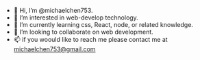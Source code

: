 - 👋 Hi, I’m @michaelchen753.
- 👀 I’m interested in web-develop technology.
- 🌱 I’m currently learning css, React, node, or related knowledge.
- 💞️ I’m looking to collaborate on web development.
- 📫 if you woould like to reach me please contact me at michaelchen753@gmail.com

<!---
michaelchen is a ✨ special ✨ repository because its `README.md` (this file) appears on your GitHub profile.
You can click the Preview link to take a look at your changes.
--->
